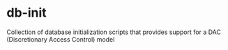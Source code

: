 # db-init
Collection of database initialization scripts that provides support for a DAC (Discretionary Access Control) model
